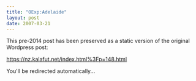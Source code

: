 ```yaml
---
title: "OExp:Adelaide"
layout: post
date: 2007-03-21
---
```


This pre-2014 post has been preserved as a static version of the original Wordpress post:

https://nz.kalafut.net/index.html%3Fp=148.html

You'll be redirected automatically...

<head>
  <meta http-equiv="refresh" content="5;url=https://nz.kalafut.net/index.html%3Fp=148.html">
</head>

